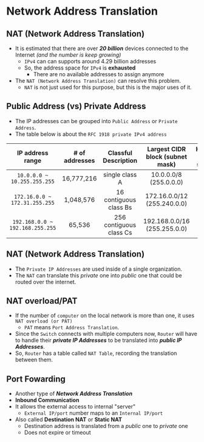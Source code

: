 # Network Address Translation

## NAT (Network Address Translation)
- It is estimated that there are over ***20 billion*** devices connected to the Internet 
  *(and the number is keep growing)*
  - `IPv4` can can supports around 4.29 billion addresses 
  - So, the address space for `IPv4` is **exhausted**
    - There are no available addresses to assign anymore
- The `NAT (Network Address Translation)` can resolve this problem.
  - `NAT` is not just used for this purpose, but this is the major uses of it.

## Public Address (vs) Private Address
- The IP addresses can be grouped into `Public Address` or `Private Address`.
- The table below is about the `RFC 1918 private IPv4 address`

| IP address range | # of addresses | Classful Description | Largest CIDR block (subnet mask) | Host ID size |
| :---: | :---: | :---: | :---: | :---: |
| `10.0.0.0 ~ 10.255.255.255` | 16,777,216 | single class A | 10.0.0.0/8 (255.0.0.0) | 24 bits |
| `172.16.0.0 ~ 172.31.255.255` | 1,048,576 | 16 contiguous class Bs | 172.16.0.0/12 (255.240.0.0) | 20 bits |
| `192.168.0.0 ~ 192.168.255.255` | 65,536 | 256 contiguous class Cs | 192.168.0.0/16 (255.255.0.0) | 16 bits |

## NAT (Network Address Translation)
- The `Private IP Addresses` are used inside of a single organization.
- The `NAT` can translate this *private* one into *public* one that could be routed over the internet.

## NAT overload/PAT
- If the number of `computer` on the local network is more than one, it uses `NAT overload (or PAT)`
  - `PAT` means `Port Address Translation`.
- Since the `Switch` connects with multiple computers now, `Router` will have to handle their ***private IP Addresses*** to be translated into ***public IP Addresses***.
- So, `Router` has a table called `NAT Table`, recording the translation between them.

## Port Fowarding
- Another type of ***Network Address Translation***
- **Inbound Communication**
- It allows the external access to internal "server"
  - `External IP/port` number maps to an `Internal IP/port`
- Also called **Destination NAT** or **Static NAT**
  - Destination address is translated from a *public* one to *private* one
  - Does not expire or timeout

